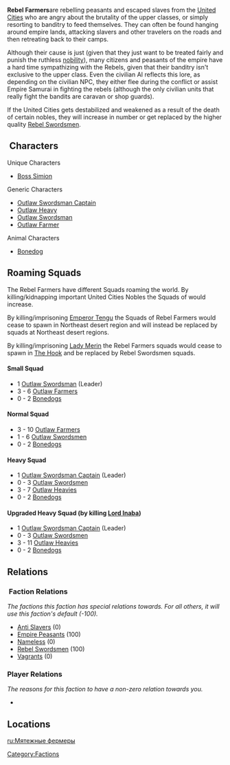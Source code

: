 **Rebel Farmers**are rebelling peasants and escaped slaves from the
[United Cities](03%20-%20Projects%20&%20Wikis/Kenshi/Kenshi%20Wiki/Kenshi%20Wiki%20Template/United_Cities.md "wikilink") who are angry about the
brutality of the upper classes, or simply resorting to banditry to feed
themselves. They can often be found hanging around empire lands,
attacking slavers and other travelers on the roads and then retreating
back to their camps.

Although their cause is just (given that they just want to be treated
fairly and punish the ruthless [nobility](Noble_Circle.md "wikilink")),
many citizens and peasants of the empire have a hard time sympathizing
with the Rebels, given that their banditry isn't exclusive to the upper
class. Even the civilian AI reflects this lore, as depending on the
civilian NPC, they either flee during the conflict or assist Empire
Samurai in fighting the rebels (although the only civilian units that
really fight the bandits are caravan or shop guards).

If the United Cities gets destabilized and weakened as a result of the
death of certain nobles, they will increase in number or get replaced by
the higher quality [Rebel Swordsmen](03%20-%20Projects%20&%20Wikis/Kenshi/Kenshi%20Wiki/Kenshi%20Wiki%20Template/Rebel_Swordsmen.md "wikilink").

##  Characters

Unique Characters

- [Boss Simion](Boss_Simion.md "wikilink")

Generic Characters

- [Outlaw Swordsman Captain](Outlaw_Swordsman_Captain.md "wikilink")
- [Outlaw Heavy](Outlaw_Heavy.md "wikilink")
- [Outlaw Swordsman](Outlaw_Swordsman.md "wikilink")
- [Outlaw Farmer](Outlaw_Farmer.md "wikilink")

Animal Characters

- [Bonedog](Bonedog.md "wikilink")

## Roaming Squads

The Rebel Farmers have different Squads roaming the world. By
killing/kidnapping important United Cities Nobles the Squads of [](Rebel_Farmers.md) would increase.

By killing/imprisoning [Emperor Tengu](Emperor_Tengu.md "wikilink") the
Squads of Rebel Farmers would cease to spawn in Northeast desert region
and will instead be replaced by [](03%20-%20Projects%20&%20Wikis/Kenshi/Kenshi%20Wiki/Kenshi%20Wiki%20Template/Rebel_Swordsmen.md) squads at Northeast desert
regions.

By killing/imprisoning [Lady Merin](Lady_Merin.md "wikilink") the Rebel
Farmers squads would cease to spawn in [The Hook](The_Hook.md "wikilink")
and be replaced by Rebel Swordsmen squads.

#### Small Squad

- 1 [Outlaw Swordsman](Outlaw_Swordsman.md "wikilink") (Leader)
- 3 - 6 [Outlaw Farmers](Outlaw_Farmer.md "wikilink")
- 0 - 2 [Bonedogs](Bonedog.md "wikilink")

#### Normal Squad

- 3 - 10 [Outlaw Farmers](Outlaw_Farmer.md "wikilink")
- 1 - 6 [Outlaw Swordsmen](Outlaw_Swordsman.md "wikilink")
- 0 - 2 [Bonedogs](Bonedog.md "wikilink")

#### Heavy Squad

- 1 [Outlaw Swordsman Captain](Outlaw_Swordsman_Captain.md "wikilink")
  (Leader)
- 0 - 3 [Outlaw Swordsmen](Outlaw_Swordsman.md "wikilink")
- 3 - 7 [Outlaw Heavies](Outlaw_Heavy.md "wikilink")
- 0 - 2 [Bonedogs](Bonedog.md "wikilink")

#### Upgraded Heavy Squad (by killing [Lord Inaba](Lord_Inaba.md "wikilink"))

- 1 [Outlaw Swordsman Captain](Outlaw_Swordsman_Captain.md "wikilink")
  (Leader)
- 0 - 3 [Outlaw Swordsmen](Outlaw_Swordsman.md "wikilink")
- 3 - 11 [Outlaw Heavies](Outlaw_Heavy.md "wikilink")
- 0 - 2 [Bonedogs](Bonedog.md "wikilink")

## Relations

###  Faction Relations

*The factions this faction has special relations towards. For all
others, it will use this faction's default (-100).*

- [Anti Slavers](Anti_Slavers.md "wikilink") (0)
- [Empire Peasants](03%20-%20Projects%20&%20Wikis/Kenshi/Kenshi%20Wiki/Kenshi%20Wiki%20Template/Empire_Peasants.md "wikilink") (100)
- [Nameless](Nameless.md "wikilink") (0)
- [Rebel Swordsmen](03%20-%20Projects%20&%20Wikis/Kenshi/Kenshi%20Wiki/Kenshi%20Wiki%20Template/Rebel_Swordsmen.md "wikilink") (100)
- [Vagrants](03%20-%20Projects%20&%20Wikis/Kenshi/Kenshi%20Wiki/Kenshi%20Wiki%20Template/Vagrants.md "wikilink") (0)

### Player Relations

*The reasons for this faction to have a non-zero relation towards you.*

-

## Locations

[ru:Мятежные фермеры](ru:Мятежные_фермеры "wikilink")

[Category:Factions](Category:Factions "wikilink")